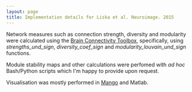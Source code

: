 ```yaml
---
layout: page
title: Implementation details for Liska et al. Neuroimage. 2015
---
```


Network measures such as connection strength, diversity and modularity 
were calculated using the [Brain Connectivity 
Toolbox](https://sites.google.com/site/bctnet/), specifically,
using *strengths_und_sign*, *diversity_coef_sign* and 
*modularity_louvain_und_sign* functions. 

Module stability maps and other calculations were perfomed with
*ad hoc* Bash/Python scripts which I'm happy to provide upon request.

Visualisation was mostly performed in [Mango](http://ric.uthscsa.edu/mango/)
and Matlab.
